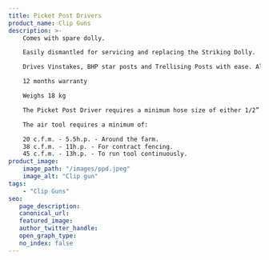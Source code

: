 ```yaml
---
title: Picket Post Drivers
product_name: Clip Guns
description: >-
    Comes with spare dolly.

    Easily dismantled for servicing and replacing the Striking Dolly.

    Drives Vinstakes, BHP star posts and Trellising Posts with ease. Also drives timber posts and tubular posts.

    12 months warranty

    Weighs 18 kg

    The Picket Post Driver requires a minimum hose size of either 1/2” or 12 mm unrestricted.

    The air tool requires a minimum of:

    20 c.f.m. - 5.5h.p. - Around the farm.
    38 c.f.m. - 11h.p. - For contract fencing.
    45 c.f.m. - 13h.p. - To run tool continuously.
product_image:
    image_path: "/images/ppd.jpeg"
    image_alt: "Clip gun"
tags:
    - "Clip Guns"
seo:
   page_description:
   canonical_url:
   featured_image:
   author_twitter_handle:
   open_graph_type:
   no_index: false
---
```

